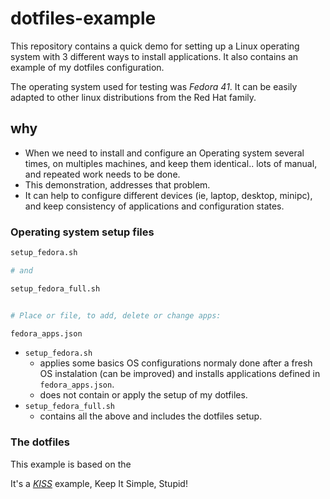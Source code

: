 # dotfiles-example
This repository contains a quick demo for setting up a Linux operating system with 3 different ways to install applications. It also contains an example of my dotfiles configuration.

The operating system used for testing was *Fedora 41*. It can be easily adapted to other linux distributions from the Red Hat family. 

## why

- When we need to install and configure an Operating system several times, on multiples machines, and keep them identical.. lots of manual, and repeated work needs to be done.
- This demonstration, addresses that problem.
- It can help to configure different devices (ie, laptop, desktop, minipc), and keep consistency of applications and configuration states.


### Operating system setup files
```sh
setup_fedora.sh

# and

setup_fedora_full.sh


# Place or file, to add, delete or change apps:

fedora_apps.json
```
  - `setup_fedora.sh` 
    - applies some basics OS configurations normaly done after a fresh OS instalation (can be improved) and installs applications defined in `fedora_apps.json`.
    - does not contain or apply the setup of my dotfiles.
  - `setup_fedora_full.sh`
    - contains all the above and includes the dotfiles setup.
 

### The dotfiles

This example is based on the    

It's a [*KISS*](https://en.wikipedia.org/wiki/KISS_principle) example, Keep It Simple, Stupid!

```sh

```
